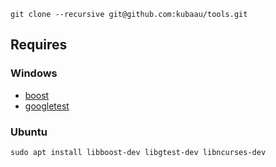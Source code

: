 `git clone --recursive git@github.com:kubaau/tools.git`

## Requires

### Windows

- [boost](https://www.boost.org/users/download/)
- [googletest](https://github.com/google/googletest)

### Ubuntu

`sudo apt install libboost-dev libgtest-dev libncurses-dev`

